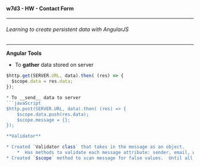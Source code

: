 #### w7d3 - HW - Contact Form
---
###### Learning to create persistent data with AngularJS
---

**Angular Tools**

* To __gather__ data stored on server
```javascript
$http.get(SERVER.URL, data).then( (res) => {
  $scope.data = res.data;
});

* To __send__ data to server
```javaScript
$http.post(SERVER.URL, data).then( (res) => {
    $scope.data.push(res.data);
    $scope.message = {};
});

**Validator**

* Created `Validator class` that takes in the message as an object.
    *  Has methods to validate each message attribute: sender, email, website, message and returns boolean values.
* Created `$scope` method to scan message for false values.  Until all values are true, message will not be sent.